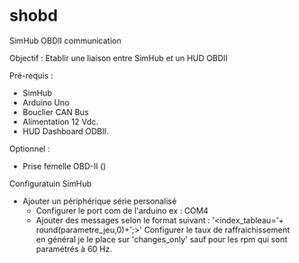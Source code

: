 # shobd
SimHub OBDII communication

Objectif :
Etablir une liaison entre SimHub et un HUD OBDII

Pré-requis :

- SimHub
- Arduino Uno
- Bouclier CAN Bus
- Alimentation 12 Vdc.
- HUD Dashboard ODBII.
   
Optionnel :

- Prise femelle OBD-II ()

Configuratuin SimHub
* Ajouter un périphérique série personalisé
   * Configurer le port com de l'arduino ex : COM4
   * Ajouter des messages selon le format suivant :
         '<index_tableau='+ round(parametre_jeu,0)+';>'
     Configurer le taux de raffraichissement en général je le place sur 'changes_only'
     sauf pour les rpm qui sont paramétrés à 60 Hz.

